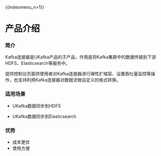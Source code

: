 {{indexmenu_n>1}}

# 产品介绍

### 简介

Kafka连接器是UKafka产品的子产品，作用是将Kafka集群中的数据传输到下游HDFS、Elasticsearch等服务中。

提供控制台页面供使用者对Kafka连接器进行弹性扩缩容、设置吞吐量监控等操作，也支持利用Kafka连接器对数据流做自定义的格式转换。

### 适用场景

 - UKafka数据同步到HDFS

 - UKafka数据同步到Elasticsearch

### 优势
 - 成本更优
 - 使用方便

